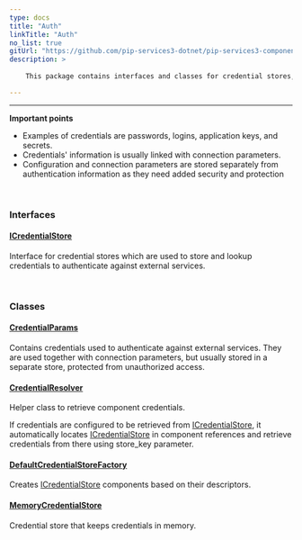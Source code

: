 ```yaml
---
type: docs
title: "Auth"
linkTitle: "Auth"
no_list: true
gitUrl: "https://github.com/pip-services3-dotnet/pip-services3-components-dotnet"
description: >
    
    This package contains interfaces and classes for credential stores, which can be used to save or retrieve credential parameters. 

---
```

---

**Important points**   
    
- Examples of credentials are passwords, logins, application keys, and secrets. 
- Credentials' information is usually linked with connection parameters. 
- Configuration and connection parameters are stored separately from authentication information as they need added security and protection

<div class="module-body">  

<br>

### Interfaces

#### [ICredentialStore](icredential_store)
Interface for credential stores which are used to store and lookup credentials
to authenticate against external services.

<br>

### Classes

#### [CredentialParams](credential_params)
Contains credentials used to authenticate against external services.
They are used together with connection parameters, but usually stored
in a separate store, protected from unauthorized access.

#### [CredentialResolver](credential_resolver)
Helper class to retrieve component credentials.

If credentials are configured to be retrieved from [ICredentialStore](icredential_store),
it automatically locates [ICredentialStore](icredential_store) in component references
and retrieve credentials from there using store_key parameter.

#### [DefaultCredentialStoreFactory](default_credential_store_factory)
Creates [ICredentialStore](icredential_store) components based on their descriptors.

#### [MemoryCredentialStore](memory_credential_store)
Credential store that keeps credentials in memory.

</div>
